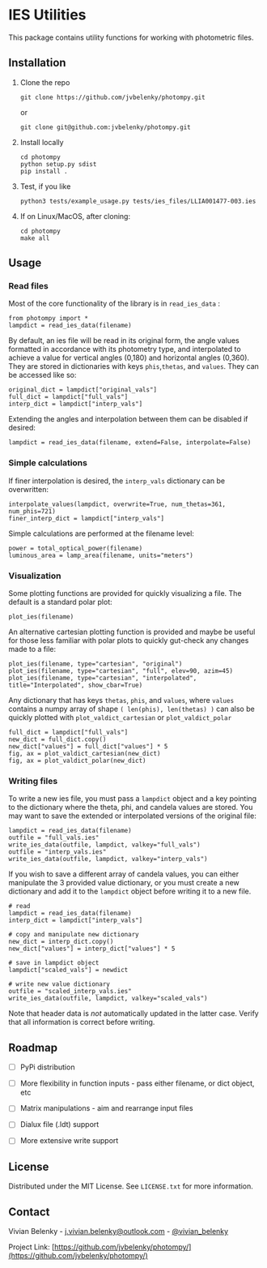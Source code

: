 IES Utilities
===========================
This package contains utility functions for working with photometric files.

<!-- Installation -->
## Installation

1. Clone the repo

   ```
   git clone https://github.com/jvbelenky/photompy.git
   ```
   or 
   
   ```
   git clone git@github.com:jvbelenky/photompy.git
   ```
2. Install locally

   ```
   cd photompy
   python setup.py sdist
   pip install .
   ```
3. Test, if you like

    ```
    python3 tests/example_usage.py tests/ies_files/LLIA001477-003.ies
    ```
4. If on Linux/MacOS, after cloning:

    ```
    cd photompy
    make all
    ```

<!-- USAGE EXAMPLES -->
## Usage

### Read files

Most of the core functionality of the library is in `read_ies_data` :


	from photompy import *
	lampdict = read_ies_data(filename)
	

By default, an ies file will be read in its original form, the angle values formatted in accordance with its photometry type, and interpolated to achieve a value for vertical angles (0,180) and horizontal angles (0,360). They are stored in dictionaries with keys `phis`,`thetas`, and `values`. They can be accessed like so:

	original_dict = lampdict["original_vals"]
	full_dict = lampdict["full_vals"]
	interp_dict = lampdict["interp_vals"]

Extending the angles and interpolation between them can be disabled if desired:

	lampdict = read_ies_data(filename, extend=False, interpolate=False)
	
### Simple calculations

If finer interpolation is desired, the `interp_vals` dictionary can be overwritten:
	
	interpolate_values(lampdict, overwrite=True, num_thetas=361, num_phis=721)
	finer_interp_dict = lampdict["interp_vals"]

Simple calculations are performed at the filename level:

	power = total_optical_power(filename)
	luminous_area = lamp_area(filename, units="meters")

### Visualization

Some plotting functions are provided for quickly visualizing a file. The default is a standard polar plot:

	plot_ies(filename)
	
An alternative cartesian plotting function is provided and maybe be useful for those less familiar with polar plots to quickly gut-check any changes made to a file:

	plot_ies(filename, type="cartesian", "original")
	plot_ies(filename, type="cartesian", "full", elev=90, azim=45)
	plot_ies(filename, type="cartesian", "interpolated", title="Interpolated", show_cbar=True)


Any dictionary that has keys `thetas`, `phis`, and `values`, where `values` contains a numpy array of shape `( len(phis), len(thetas) )` can also be quickly plotted with `plot_valdict_cartesian` or `plot_valdict_polar` 

	full_dict = lampdict["full_vals"]
	new_dict = full_dict.copy()
	new_dict["values"] = full_dict["values"] * 5
	fig, ax = plot_valdict_cartesian(new_dict)
	fig, ax = plot_valdict_polar(new_dict)

### Writing files

To write a new ies file, you must pass a `lampdict` object and a key pointing to the dictionary where the theta, phi, and candela values are stored. You may want to save the extended or interpolated versions of the original file:

    lampdict = read_ies_data(filename)
    outfile = "full_vals.ies"
    write_ies_data(outfile, lampdict, valkey="full_vals")
    outfile = "interp_vals.ies"
    write_ies_data(outfile, lampdict, valkey="interp_vals")

If you wish to save a different array of candela values, you can either manipulate the 3 provided value dictionary, or you must create a new dictionary and add it to the `lampdict` object before writing it to a new file.

    # read 
    lampdict = read_ies_data(filename)
    interp_dict = lampdict["interp_vals"]
    
    # copy and manipulate new dictionary
    new_dict = interp_dict.copy()
    new_dict["values"] = interp_dict["values"] * 5
    
    # save in lampdict object
    lampdict["scaled_vals"] = newdict
    
    # write new value dictionary 
    outfile = "scaled_interp_vals.ies"
    write_ies_data(outfile, lampdict, valkey="scaled_vals")

Note that header data is _not_ automatically updated in the latter case. Verify that all information is correct before writing.

<!-- ROADMAP -->
## Roadmap

- [ ] PyPi distribution
- [ ] More flexibility in function inputs - pass either filename, or dict object, etc
- [ ] Matrix manipulations - aim and rearrange input files
- [ ] Dialux file (.ldt) support
- [ ] More extensive write support


<!-- LICENSE -->
## License

Distributed under the MIT License. See `LICENSE.txt` for more information.

<!-- CONTACT -->
## Contact

Vivian Belenky - j.vivian.belenky@outlook.com - [@vivian_belenky](https://twitter.com/vivian_belenky)

Project Link: [https://github.com/jvbelenky/photompy/](https://github.com/jvbelenky/photompy/)